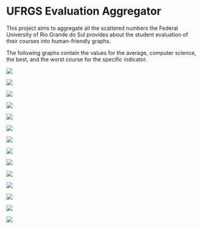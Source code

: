 # UFRGS Evaluation Aggregator
This project aims to aggregate all the scattered numbers the Federal University of Rio Grande do Sul provides about the student evaluation of their courses into human-friendly graphs.

The following graphs contain the values for the average, computer science, the best, and the worst course for the specific indicator.

![](./reports/assiduidade-e-pontualidade.png)

![](./reports/carga-horaria.png)

![](./reports/compatibilidade-da-avaliacao.png)

![](./reports/conhecimento.png)

![](./reports/conhecimentos-previos.png)

![](./reports/contextualizacao.png)

![](./reports/contribuicao-para-formacao.png)

![](./reports/cordialidade.png)

![](./reports/cumprimento-do-plano-de-ensino.png)

![](./reports/didatica.png)

![](./reports/disponibilidade.png)

![](./reports/respeito-a-diversidade.png)

![](./reports/retorno-das-avaliacoes.png)

![](./reports/uso-de-recursos-e-didatica.png)

